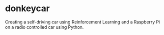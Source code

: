 # donkeycar
Creating a self-driving car using Reinforcement Learning and a Raspberry Pi on a radio controlled car using Python.
